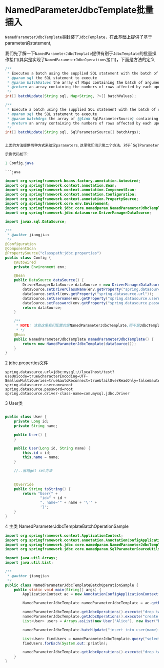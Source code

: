 # NamedParameterJdbcTemplate批量插入
`NamedParameterJdbcTemplate`类封装了`JdbcTemplate`，在此基础上提供了基于parameter的statement,

我们先了解一下`NamedParameterJdbcTemplate`提供有别于`JdbcTemplate`的批量操作接口(其实是实现了`NamedParameterJdbcOperations`接口)，下面是方法的定义

```java
/**
 * Executes a batch using the supplied SQL statement with the batch of supplied arguments.
 * @param sql the SQL statement to execute
 * @param batchValues the array of Maps containing the batch of arguments for the query
 * @return an array containing the numbers of rows affected by each update in the batch
 */
int[] batchUpdate(String sql, Map<String, ?>[] batchValues);

/**
 * Execute a batch using the supplied SQL statement with the batch of supplied arguments.
 * @param sql the SQL statement to execute
 * @param batchArgs the array of {@link SqlParameterSource} containing the batch of arguments for the query
 * @return an array containing the numbers of rows affected by each update in the batch
 */
int[] batchUpdate(String sql, SqlParameterSource[] batchArgs);


上面的方法提供两种方式来给定parameters,这里我们演示第二个方法，对于`SqlParameterSource`对象的构造，我们可以用`SqlParameterSourceUtils`这个工具类来辅助生成对应的数组对象.

示例代码如下:

1 Config.java

```java

import org.springframework.beans.factory.annotation.Autowired;
import org.springframework.context.annotation.Bean;
import org.springframework.context.annotation.ComponentScan;
import org.springframework.context.annotation.Configuration;
import org.springframework.context.annotation.PropertySource;
import org.springframework.core.env.Environment;
import org.springframework.jdbc.core.namedparam.NamedParameterJdbcTemplate;
import org.springframework.jdbc.datasource.DriverManagerDataSource;

import javax.sql.DataSource;

/**
 * @author jiangjian
 */
@Configuration
@ComponentScan
@PropertySource("classpath:jdbc.properties")
public class Config {
    @Autowired
    private Environment env;

    @Bean
    public DataSource dataSource() {
        DriverManagerDataSource dataSource = new DriverManagerDataSource();
        dataSource.setDriverClassName(env.getProperty("spring.datasource.driver-class-name"));
        dataSource.setUrl(env.getProperty("spring.datasource.url"));
        dataSource.setUsername(env.getProperty("spring.datasource.username"));
        dataSource.setPassword(env.getProperty("spring.datasource.password"));
        return dataSource;
    }

    /**
     * NOTE: 注意这里我们配置的是NamedParameterJdbcTemplate,而不是JdbcTemplate
     * */
    @Bean
    public NamedParameterJdbcTemplate namedParameterJdbcTemplate() {
        return new NamedParameterJdbcTemplate(dataSource());
    }
}

```
2 jdbc.properties文件

```properties
spring.datasource.url=jdbc:mysql://localhost/test?useUnicode=true&characterEncoding=UTF-8&allowMultiQueries=true&autoReconnect=true&failOverReadOnly=false&autoReconnectForPools=true&serverTimezone=UTC
spring.datasource.username=root
spring.datasource.password=root
spring.datasource.driver-class-name=com.mysql.jdbc.Driver
```

3 User类
```java

public class User {
    private Long id;
    private String name;

    public User() {
    }

    public User(Long id, String name) {
        this.id = id;
        this.name = name;
    }

    //..省略get set方法
     
    
    @Override
    public String toString() {
        return "User{" +
                "id=" + id +
                ", name='" + name + '\'' +
                '}';
    }
}
```

4 主类 NamedParameterJdbcTemplateBatchOperationSample
```java
import org.springframework.context.ApplicationContext;
import org.springframework.context.annotation.AnnotationConfigApplicationContext;
import org.springframework.jdbc.core.namedparam.NamedParameterJdbcTemplate;
import org.springframework.jdbc.core.namedparam.SqlParameterSourceUtils;

import java.util.Arrays;
import java.util.List;

/**
 * @author jiangjian
 */
public class NamedParameterJdbcTemplateBatchOperationSample {
    public static void main(String[] args) {
        ApplicationContext ac = new AnnotationConfigApplicationContext(Config.class);

        NamedParameterJdbcTemplate namedParameterJdbcTemplate = ac.getBean(NamedParameterJdbcTemplate.class);

        namedParameterJdbcTemplate.getJdbcOperations().execute("drop table if exists user  ");
        namedParameterJdbcTemplate.getJdbcOperations().execute("create table user(id int auto_increment primary key, name varchar(40))");
        List<User> users = Arrays.asList(new User("Alice"), new User("Bob"));

        namedParameterJdbcTemplate.batchUpdate("insert into user(name) values (:name)", SqlParameterSourceUtils.createBatch(users));

        List<User> findUsers = namedParameterJdbcTemplate.query("select * from user", (rs, rowNum) -> new User(rs.getLong(1), rs.getString(2)));
        findUsers.forEach(System.out::println);

        namedParameterJdbcTemplate.getJdbcOperations().execute("drop table user");
    }
}
```